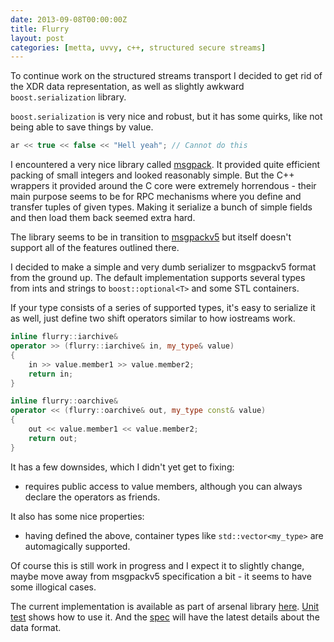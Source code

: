 ```yaml
---
date: 2013-09-08T00:00:00Z
title: Flurry
layout: post
categories: [metta, uvvy, c++, structured secure streams]
---
```

To continue work on the structured streams transport I decided to get rid of the XDR data representation, as well as slightly awkward `boost.serialization` library.

`boost.serialization` is very nice and robust, but it has some quirks, like not being able to save things by value.

``` cpp
ar << true << false << "Hell yeah"; // Cannot do this
```

I encountered a very nice library called [msgpack](https://github.com/berkus/msgpack). It provided quite efficient packing of small integers and looked reasonably simple. But the C++ wrappers it provided around the C core were extremely horrendous - their main purpose seems to be for RPC mechanisms where you define and transfer tuples of given types. Making it serialize a bunch of simple fields and then load them back seemed extra hard.

The library seems to be in transition to [msgpackv5](https://gist.github.com/frsyuki/5432559) but itself doesn't support all of the features outlined there.

I decided to make a simple and very dumb serializer to msgpackv5 format from the ground up. The default implementation supports several types from ints and strings to `boost::optional<T>` and some STL containers.

If your type consists of a series of supported types, it's easy to serialize it as well, just define two shift operators similar to how iostreams work.

``` c++
inline flurry::iarchive&
operator >> (flurry::iarchive& in, my_type& value)
{
    in >> value.member1 >> value.member2;
    return in;
}

inline flurry::oarchive&
operator << (flurry::oarchive& out, my_type const& value)
{
    out << value.member1 << value.member2;
    return out;
}
```

It has a few downsides, which I didn't yet get to fixing:

 * requires public access to value members, although you can always declare the operators as friends.

It also has some nice properties:

 * having defined the above, container types like `std::vector<my_type>` are automagically supported.

Of course this is still work in progress and I expect it to slightly change, maybe move away from msgpackv5 specification a bit - it seems to have some illogical cases.

The current implementation is available as part of arsenal library [here](https://github.com/berkus/libarsenal). [Unit test](https://github.com/berkus/libarsenal/blob/master/tests/test_flurry.cpp) shows how to use it. And the [spec](https://github.com/berkus/libarsenal/blob/master/doc/flurry_serialization.txt) will have the latest details about the data format.
